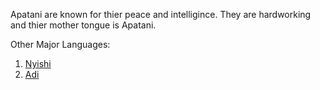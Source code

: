 Apatani are known for thier peace and intelligince.
They are hardworking and thier mother tongue is Apatani.

Other Major Languages:
1. [Nyishi](create-your-own-adventure/Arunachal_Pradesh/Nyishi/nyishi.md)
2. [Adi](create-your-own-adventure/Arunachal_Pradesh/Adi/adi.md)

